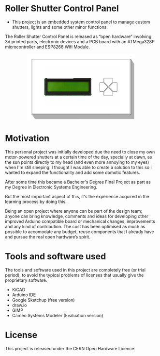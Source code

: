 # Roller Shutter Control Panel
- This project is an embedded system control panel to manage custom shutters, lights and some other minor functions.

The Roller Shutter Control Panel is released as “open hardware” involving 3d printed parts, electronic devices and a PCB board with an ATMega328P microcontroller and ESP8266 Wifi Module.

<p align="center">
  <img src="https://raw.githubusercontent.com/Mickyleitor/DomoticShutter/master/Docs/Figures/RollerShutterControlPanel.jpg" width=360/>
</p>

# Motivation
This personal project was initially developed due the need to close my own motor-powered shutters at a certain time of the day, specially at dawn, as the sun points directly to my head (and even more annoying to my eyes) when I'm still sleeping. I thought I was able to create a solution to this so I wanted to expand the functionality and add some domotic features.

After some time this became a Bachelor's Degree Final Project as part as my Degree in Electronic Systems Engineering.

But the most important aspect of this, it's the experience acquired in the learning process by doing this.

Being an open project where anyone can be part of the design team; anyone can bring knowledge, comments and ideas for developing other improved Arduino compatible board or mechanical changes, improvements and any kind of contribution. The cost has been optimised as much as possible to accomodate any budget, reuse components that I already have and pursue the real open hardware’s spirit.

# Tools and software used
The tools and software used in this project are completely free (or trial period), to avoid the typical problems of licenses that usually give the proprietary software.
* KiCAD
* Arduino IDE
* Google Sketchup (free version)
* draw.io
* GIMP
* Cameo Systems Modeler (Evaluation version)

# License
This project is released under the CERN Open Hardware Licence.
